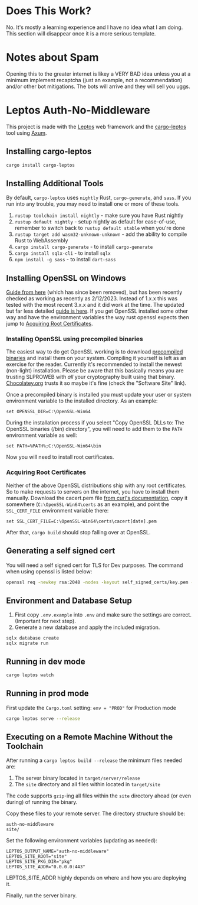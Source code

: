 # Does This Work?
No. It's mostly a learning experience and I have no idea what I am doing. This section will disappear once it is a more serious template.

# Notes about Spam
Opening this to the greater internet is likey a VERY BAD idea unless you at a minimum implement recaptcha (just an example, not a recommendation) and/or other bot mitigations.
The bots will arrive and they will sell you uggs.

# Leptos Auth-No-Middleware

This project is made with the [Leptos](https://github.com/leptos-rs/leptos) web framework and the [cargo-leptos](https://github.com/akesson/cargo-leptos) tool using [Axum](https://github.com/tokio-rs/axum).

## Installing cargo-leptos

```bash
cargo install cargo-leptos
```

## Installing Additional Tools

By default, `cargo-leptos` uses `nightly` Rust, `cargo-generate`, and `sass`. If you run into any trouble, you may need to install one or more of these tools.

1. `rustup toolchain install nightly` - make sure you have Rust nightly
2. `rustup default nightly` - setup nightly as default for ease-of-use, remember to switch back to `rustup default stable` when you're done
3. `rustup target add wasm32-unknown-unknown` - add the ability to compile Rust to WebAssembly
4. `cargo install cargo-generate` - to install `cargo-generate`
5. `cargo install sqlx-cli` - to install `sqlx`
6. `npm install -g sass` - to install `dart-sass`

## Installing OpenSSL on Windows

[Guide from here](https://github.com/sfackler/rust-openssl/tree/5948898e54882c0bedd12d87569eb4dbee5bbca7#windows-msvc) (which has since been removed), but has been recently checked as working as recently as 2/12/2023. Instead of 1.x.x this was tested with the most recent 3.x.x and it did work at the time. The updated but far less detailed [guide is here](https://docs.rs/openssl/latest/openssl/#automatic). If you get OpenSSL installed some other way and have the environment variables the way rust openssl expects then jump to [Acquiring Root Certificates](#acquiring-root-certificates).

### Installing OpenSSL using precompiled binaries

The easiest way to do get OpenSSL working is to download [precompiled binaries](https://slproweb.com/products/Win32OpenSSL.html) and install them on your system. Compiling it yourself is left as an exercise for the reader. Currently it's recommended to install the newest (non-light) installation. Please be aware that this basically means you are trusting SLPROWEB with _all_ your cryptography built using that binary. [Chocolatey.org](https://community.chocolatey.org/packages/OpenSSL.Light) trusts it so maybe it's fine (check the "Software Site" link).

Once a precompiled binary is installed you must update your user or system environment variable to the installed directory. As an example:

```
set OPENSSL_DIR=C:\OpenSSL-Win64
```

During the installation process if you select "Copy OpenSSL DLLs to: The OpenSSL binaries (/bin) directory", you will need to add them to the `PATH` environment variable as well:

```
set PATH=%PATH%;C:\OpenSSL-Win64\bin
```

Now you will need to install root certificates.

### Acquiring Root Certificates

Neither of the above OpenSSL distributions ship with any root certificates. So to make requests to servers on the internet, you have to install them manually. Download the cacert.pem file [from curl's documentation](https://curl.se/docs/caextract.html), copy it somewhere (`C:\OpenSSL-Win64\certs` as an example), and point the `SSL_CERT_FILE` environment variable there:

```
set SSL_CERT_FILE=C:\OpenSSL-Win64\certs\cacert[date].pem
```

After that, `cargo build` should stop falling over at OpenSSL.

## Generating a self signed cert

You will need a self signed cert for TLS for Dev purposes. The command when using openssl is listed below:

```bash
openssl req -newkey rsa:2048 -nodes -keyout self_signed_certs/key.pem -x509 -days 365 -out self_signed_certs/certificate.pem
```

## Environment and Database Setup
1. First copy `.env.example` into `.env` and make sure the settings are correct. (Important for next step).
2. Generate a new database and apply the included migration.
```
sqlx database create
sqlx migrate run
```

## Running in dev mode

```bash
cargo leptos watch
```

## Running in prod mode

First update the `Cargo.toml` setting: `env = "PROD"` for Production mode

```bash
cargo leptos serve --release
```

## Executing on a Remote Machine Without the Toolchain
After running a `cargo leptos build --release` the minimum files needed are:

1. The server binary located in `target/server/release`
2. The `site` directory and all files within located in `target/site`

The code supports `gzip`-ing all files within the `site` directory ahead (or even during) of running the binary.

Copy these files to your remote server. The directory structure should be:
```text
auth-no-middleware
site/
```
Set the following environment variables (updating as needed):
```text
LEPTOS_OUTPUT_NAME="auth-no-middleware"
LEPTOS_SITE_ROOT="site"
LEPTOS_SITE_PKG_DIR="pkg"
LEPTOS_SITE_ADDR="0.0.0.0:443"
```
LEPTOS_SITE_ADDR highly depends on where and how you are deploying it.

Finally, run the server binary.